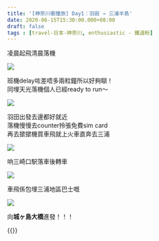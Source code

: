 ```yaml
---
title: '[神奈川衝撞旅] Day1：羽田 → 三浦半島'
date: 2020-06-15T15:30:00.000+08:00
draft: false
tags : [travel-日本-神奈川, enthusiastic - 鐵道粉]
---
```


凌晨起飛清晨落機 

![](/images/kanagawa1a1.jpg)

班機delay咗差唔多兩粒鐘所以好夠瞓！  
同埋天光落機個人已經ready to run～

![](/images/kanagawa1a.jpg)

羽田出發去邊都好就近  
落機慢慢去counter拎張免費sim card  
再去撳撳機買車飛就上火車直奔去三浦 

![](/images/kanagawa1a2.jpg)

响三崎口駅落車後轉車

![](/images/kanagawa1a3.jpg)

車飛係包埋三浦地區巴士嘅

![](/images/kanagawa1a4.jpg)

向**城ヶ島大橋**進發！！！

  

{{<kanagawa>}}
